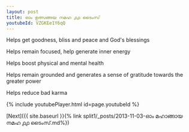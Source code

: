 ```yaml
---
layout: post
title: ഓം ഉത്സങ്ങയ നമഹ ൧൧ ടൈംസ്
youtubeId: VZGKEe1Y6qQ
---
```

 
 
Helps get goodness, bliss and peace and God's blessings
 
Helps remain focused, help generate inner energy 
 
Helps boost physical and mental health 
 
Helps remain grounded and generates a sense of gratitude towards the greater power 
 
Helps reduce bad karma
 
 
 
 


{% include youtubePlayer.html id=page.youtubeId %}
 
[Next]({{ site.baseurl }}{% link  split1/_posts/2013-11-03-ഓം മഹാങ്ങായ നമഹ ൧൧ ടൈംസ്.md%})
 
